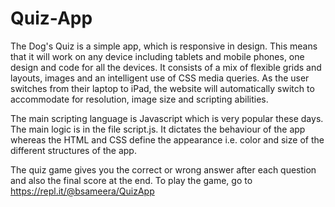 # Quiz-App

The Dog's Quiz is a simple app, which is responsive in design. This means that it will work on any device including tablets and mobile phones, one design and code for all the devices. It consists of a mix of flexible grids and layouts, images and an intelligent use of CSS media queries. As the user switches from their laptop to iPad, the website will automatically switch to accommodate for resolution, image size and scripting abilities.

The main scripting language is Javascript which is very popular these days. The main logic is in the file script.js. It dictates the behaviour of the app whereas the HTML and CSS define the appearance i.e. color and size of the different structures of the app.

The quiz game gives you the correct or wrong answer after each question and also the final score at the end. To play the game, go to https://repl.it/@bsameera/QuizApp
